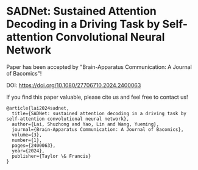 # SADNet: Sustained Attention Decoding in a Driving Task by Self-attention Convolutional Neural Network
Paper has been accepted by "Brain-Apparatus Communication: A Journal of Bacomics"!

DOI: https://doi.org/10.1080/27706710.2024.2400063

If you find this paper valuable, please cite us and feel free to contact us!
```
@article{lai2024sadnet,
  title={SADNet: sustained attention decoding in a driving task by self-attention convolutional neural network},
  author={Lai, Shuzhong and Yao, Lin and Wang, Yueming},
  journal={Brain-Apparatus Communication: A Journal of Bacomics},
  volume={3},
  number={1},
  pages={2400063},
  year={2024},
  publisher={Taylor \& Francis}
}
```

